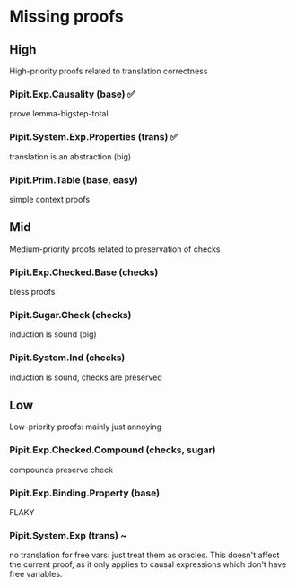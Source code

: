# Missing proofs
## High

High-priority proofs related to translation correctness

### Pipit.Exp.Causality (base) ✅
prove lemma-bigstep-total

### Pipit.System.Exp.Properties (trans) ✅
translation is an abstraction (big)

### Pipit.Prim.Table (base, easy)
simple context proofs


## Mid

Medium-priority proofs related to preservation of checks

### Pipit.Exp.Checked.Base (checks)
bless proofs

### Pipit.Sugar.Check (checks)
induction is sound (big)

### Pipit.System.Ind (checks)
induction is sound, checks are preserved

## Low

Low-priority proofs: mainly just annoying

### Pipit.Exp.Checked.Compound (checks, sugar)
compounds preserve check

### Pipit.Exp.Binding.Property (base)
FLAKY

### Pipit.System.Exp (trans) ~
no translation for free vars: just treat them as oracles.
This doesn't affect the current proof, as it only applies to causal expressions which don't have free variables.

